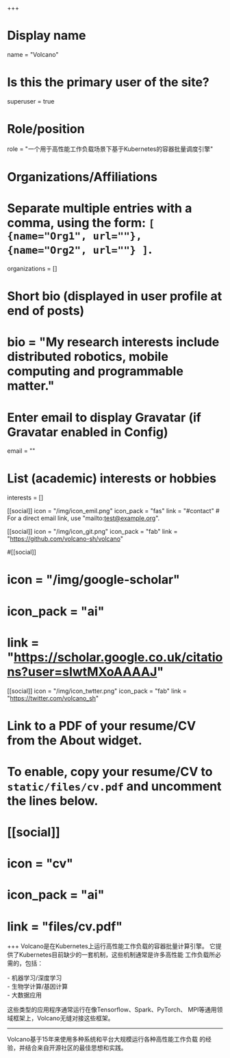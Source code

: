 +++
# Display name
name = "Volcano"

# Is this the primary user of the site?
superuser = true
 
# Role/position
role = "一个用于高性能工作负载场景下基于Kubernetes的容器批量调度引擎"

# Organizations/Affiliations
#   Separate multiple entries with a comma, using the form: `[ {name="Org1", url=""}, {name="Org2", url=""} ]`.
organizations = []

# Short bio (displayed in user profile at end of posts)
# bio = "My research interests include distributed robotics, mobile computing and programmable matter."

# Enter email to display Gravatar (if Gravatar enabled in Config)
email = ""

# List (academic) interests or hobbies
interests = []

[[social]]
  icon = "/img/icon_emil.png"
  icon_pack = "fas"
  link = "#contact"  # For a direct email link, use "mailto:test@example.org".



 [[social]]
  icon = "/img/icon_git.png"
  icon_pack = "fab"
  link = "https://github.com/volcano-sh/volcano"

#[[social]]
 # icon = "/img/google-scholar"
 # icon_pack = "ai"
 # link = "https://scholar.google.co.uk/citations?user=sIwtMXoAAAAJ"

[[social]]
  icon = "/img/icon_twtter.png"
  icon_pack = "fab"
  link = "https://twitter.com/volcano_sh"
# Link to a PDF of your resume/CV from the About widget.
# To enable, copy your resume/CV to `static/files/cv.pdf` and uncomment the lines below.
# [[social]]
#   icon = "cv"
#   icon_pack = "ai"
#   link = "files/cv.pdf"

+++
Volcano是在Kubernetes上运行高性能工作负载的容器批量计算引擎。
它提供了Kubernetes目前缺少的一套机制，这些机制通常是许多高性能
工作负载所必需的，包括：

\-  机器学习/深度学习   
\-  生物学计算/基因计算    
\-  大数据应用


这些类型的应用程序通常运行在像Tensorflow、Spark、PyTorch、
MPI等通用领域框架上，Volcano无缝对接这些框架。

***

Volcano基于15年来使用多种系统和平台大规模运行各种高性能工作负载
的经验，并结合来自开源社区的最佳思想和实践。
